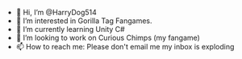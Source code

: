 - 👋 Hi, I’m @HarryDog514
- 👀 I’m interested in Gorilla Tag Fangames.
- 🌱 I’m currently learning Unity C#
- 💞️ I’m looking to work on Curious Chimps (my fangame)
- 📫 How to reach me: Please don't email me my inbox is exploding

<!---
HarryDog514/HarryDog514 is a ✨ special ✨ repository because its `README.md` (this file) appears on your GitHub profile.
You can click the Preview link to take a look at your changes.
--->
